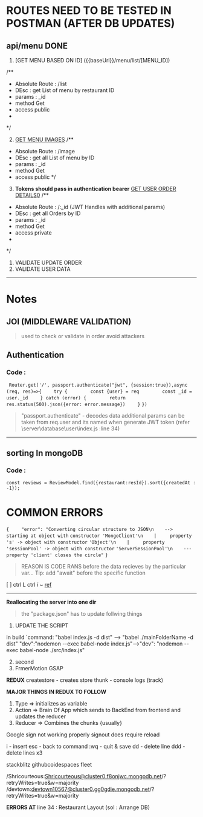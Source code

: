 # ROUTES NEED TO BE TESTED IN POSTMAN (AFTER DB UPDATES)
## api/menu  **DONE**
1. [GET MENU BASED ON ID] ({{baseUrl}}/menu/list/[MENU_ID]) 

/**
 * Absolute Route : /list
 * DEsc : get List of menu by restaurant ID
 * params : _id 
 * method Get
 * access public
 * 
 */

2. [GET MENU IMAGES]({{baseUrl}}/menu/image/[MENU_IMAGE_ID])
/**
 * Absolute Route : /image
 * DEsc : get all List of menu by  ID
 * params : _id 
 * method Get
 * access public 
 */
3. **Tokens should pass in authentication bearer**
[GET USER ORDER DETAILS0]({{baseUrl}}/order/)
/**
 * Absolute Route : /:_id (JWT Handles with additional params)
 * DEsc : get all Orders by  ID
 * params : _id 
 * method Get
 * access private
 * 
 */

1. VALIDATE UPDATE ORDER
2. VALIDATE USER DATA


--------------------------------------------------------------------------------
# **Notes**
## JOI (MIDDLEWARE VALIDATION)
>used to check or validate in order avoid attackers

## Authentication
### Code : 

` Router.get('/', passport.authenticate("jwt", {session:true}),async (req, res)=>{`
`    try {`
`        const {user} = req`
`        const _id = user._id`
`    } catch (error) {`
`        return res.status(500).json({error: error.message})`
`    }`
`}) `
>"passport.authenticate" - decodes data
>additional params can be taken from req.user and its named when generate JWT token (refer \server\database\user\index.js :line 34) 

----------
## sorting In mongoDB
### Code :
`const reviews = ReviewModel.find({restaurant:resId}).sort({createdAt : -1});`

# COMMON ERRORS 

`{`
`    "error": "Converting circular structure to JSON\n    --> starting at object with` `constructor 'MongoClient'\n    |     property 's' -> object with constructor` `'Object'\n    |     property 'sessionPool' -> object with constructor` `'ServerSessionPool'\n    --- property 'client' closes the circle"`
`}`

>REASON IS CODE RANS before the data recieves by the
>particular var... Tip: add "await" before the specific function

[ ] ctrl L
ctrl *i*
~
[ref](https://github.com/aditya12gusain/zomato-clone-10567/blob/day-20/client/src/components/Restaurant/OrderOnline.jsx)

----------
**Reallocating the server into one dir**
>the "package.json" has to update follwing things
1. UPDATE THE SCRIPT

in build `command:
    "babel index.js -d dist" --> "babel ./mainFolderName -d dist"
    "dev":"nodemon --exec babel-node index.js"-->"dev": "nodemon --exec babel-node ./src/index.js"

2. second
3. FrmerMotion GSAP

**REDUX**
createstore - creates store
thunk - console logs (track)

**MAJOR THINGS IN REDUX TO FOLLOW**
1. Type => initializes as variable
2. Action => Brain Of App which sends to BackEnd from frontend and updates the reducer
3. Reducer => Combines the chunks {usually}



<!-- BUGS -->
Google sign not working properly
signout does require reload


<!-- VIM COMMANDS -->
i - insert
esc - back to command
:wq - quit & save
dd - delete line
ddd -  delete lines x3


stackblitz
githubcoidespaces
fleet


/Shricourteous:Shricourteous@cluster0.f8onjwc.mongodb.net/?retryWrites=true&w=majority
/devtown:devtown10567@cluster0.gg0gdie.mongodb.net/?retryWrites=true&w=majority



**ERRORS AT**
line 34 : Restaurant Layout (sol : Arrange DB)
